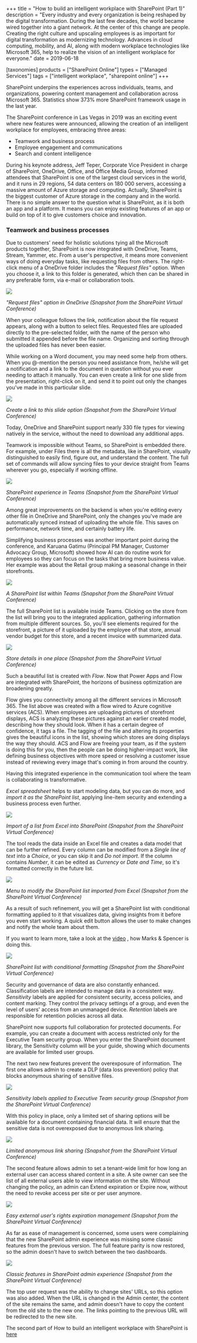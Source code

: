 +++
title = "How to build an intelligent workplace with SharePoint (Part 1)"
description = "Every industry and every organization is being reshaped by the digital transformation. During the last few decades, the world became wired together into a giant network. At the center of this change are people. Creating the right culture and upscaling employees is as important for digital transformation as modernizing technology. Advances in cloud computing, mobility, and AI, along with modern workplace technologies like Microsoft 365, help to realize the vision of an intelligent workplace for everyone."
date = 2019-06-18

[taxonomies]
products = ["SharePoint Online"]
types = ["Managed Services"]
tags = ["intelligent workplace", "sharepoint online"]
+++

SharePoint underpins the experiences across individuals, teams, and
organizations, powering content management and collaboration across
Microsoft 365. Statistics show 373% more SharePoint framework usage in
the last year.

The SharePoint conference in Las Vegas in 2019 was an exciting event where new
features were announced, allowing the creation of an intelligent workplace for
 employees, embracing three areas:

-   Teamwork and business process
-   Employee engagement and communications
-   Search and content intelligence

During his keynote address, Jeff Teper, Corporate Vice President in
charge of SharePoint, OneDrive, Office, and Office Media Group, informed
attendees that SharePoint is one of the largest cloud services in the world, and
it runs in 29 regions, 54 data centers on 180 000 servers, accessing
a massive amount of Azure storage and computing. Actually, SharePoint is the
biggest customer of Azure storage in the company and in the world.\
There is no simple answer to the question what is SharePoint, as it is both 
an app and a platform. It means you can enjoy existing features of an app or build
on top of it to give customers choice and innovation.

### Teamwork and business processes

Due to customers' need for holistic solutions tying all the Microsoft
products together, SharePoint is now integrated with OneDrive, Teams,
Stream, Yammer, etc. From a user's perspective, it means more convenient
ways of doing everyday tasks, like requesting files from others.
The right-click menu of a OneDrive folder includes the *"Request files"* option.
When you choose it, a link to this folder is generated, which then can be
shared in any preferable form, via e-mail or collaboration tools.

![](https://o365hq.com/images/382.png)

*"Request files" option in OneDrive (Snapshot from the SharePoint
Virtual Conference)*

When your colleague follows the link, notification about the file request
appears, along with a button to select files. Requested files are
uploaded directly to the pre-selected folder, with the name of the
person who submitted it appended before the file name. Organizing and
sorting through the uploaded files has never been easier.

While working on a Word document, you may need some help from others.
When you @-mention the person you need assistance from, he/she will get
a notification and a link to the document in question without you ever
needing to attach it manually. You can even create a link for one slide
from the presentation, right-click on it, and send it to point out
only the changes you've made in this particular slide.

![](https://o365hq.com/images/392.png)

*Create a link to this slide option (Snapshot from the SharePoint
Virtual Conference)*

Today, OneDrive and SharePoint support nearly 330 file types for
viewing natively in the service, without the need to download any
additional apps.

Teamwork is impossible without Teams, so SharePoint is embedded there.
For example, under Files there is all the metadata, like in SharePoint,
visually distinguished to easily find, figure out, and understand the
content. The full set of commands will allow syncing files to your
device straight from Teams wherever you go, especially if working
offline.

![](https://o365hq.com/images/390.png)

*SharePoint experience in Teams (Snapshot from the SharePoint Virtual
Conference)*

Among great improvements on the backend is when you're editing every
other file in OneDrive and SharePoint, only the changes you've made are
automatically synced instead of uploading the whole file. This saves on
performance, network time, and certainly battery life.

Simplifying business processes was another important point during the
conference, and Karuana Gatimu (Principal PM Manager, Customer Advocacy
Group, Microsoft) showed how AI can do  routine work for 
employees so they can focus on the tasks that bring more business
value. Her example was about the Retail group making a seasonal change in
their storefronts.

![](https://o365hq.com/images/383.png)

*A SharePoint list within Teams (Snapshot from the SharePoint Virtual
Conference)*

The full SharePoint list is available inside Teams. Clicking on the
store from the list will bring you to the integrated application,
gathering information from multiple different sources. So, you'll see
elements required for the storefront, a picture of it uploaded by the
employee of that store, annual vendor budget for this store, and a
recent invoice with summarized data.

![](https://o365hq.com/images/384.png)

*Store details in one place (Snapshot from the SharePoint Virtual
Conference)*

Such a beautiful list is created with *Flow*. Now that Power Apps and
Flow are integrated with SharePoint, the horizons of business
optimization are broadening greatly.

Flow gives you connectivity among all the different services in
Microsoft 365. The list above was created with a flow wired to Azure
cognitive services (ACS). When employees are uploading pictures
of storefront displays, ACS is analyzing these pictures against
an earlier created model, describing how they should look. When it
has a certain degree of confidence, it tags a file. The tagging of the
file and altering its properties gives the beautiful icons in the list,
showing which stores are doing displays the way they should.
ACS and Flow are freeing your team, as if the system is doing
this for you, then the people can be doing higher-impact work, like
defining business objectives with more speed or resolving a customer
issue instead of reviewing every image that's coming in from around the
country.

Having this integrated experience in the communication tool where the
team is collaborating is transformative.

*Excel spreadsheet* helps to start modeling data, but you can do more,
and *import it as the SharePoint list*, applying line-item security and
extending a business process even further.

![](https://o365hq.com/images/381.png)

*Import of a list from Excel into SharePoint (Snapshot from the
SharePoint Virtual Conference)*

The tool reads the data inside an Excel file and creates a data model
that can be further refined. Every column can be modified from a *Single
line of text* into a *Choice*, or you can skip it and *Do not import*.
If the column contains *Number*, it can be edited as *Currency* or *Date
and Time*, so it's formatted correctly in the future list.

![](https://o365hq.com/images/385.png)

*Menu to modify the SharePoint list imported from Excel (Snapshot from
the SharePoint Virtual Conference)*

As a result of such refinement, you will get a SharePoint list with
conditional formatting applied to it that visualizes data, giving
insights from it before you even start working. A quick edit button
allows the user to make changes and notify the whole team about them.

If you want to learn more, take a look at the
[video](https://customers.microsoft.com/en-gb/story/marks-and-spencer-microsoft)
, how Marks & Spencer is doing this.

![](https://o365hq.com/images/387.png)

*SharePoint list with conditional formatting (Snapshot from the
SharePoint Virtual Conference)*

Security and governance of data are also constantly enhanced.
Classification labels are intended to manage data in a consistent way.
*Sensitivity* labels are applied for consistent security, access
policies, and content marking. They control the privacy settings of a group,
and even the level of users' access from an unmanaged device.
*Retention* labels are responsible for retention policies across all
data.

SharePoint now supports full collaboration for protected documents. For
example, you can create a document with access restricted only for the
Executive Team security group. When you enter the SharePoint document
library, the Sensitivity column will be your guide, showing which
documents are available for limited user groups.

The next two new features prevent the overexposure of information. The
first one allows admin to create a DLP (data loss prevention)
policy that blocks anonymous sharing of sensitive files.

![](https://o365hq.com/images/389.png)

*Sensitivity labels applied to Executive Team security group (Snapshot
from the SharePoint Virtual Conference)*

With this policy in place, only a limited set of sharing options will be
available for a document containing financial data. It will ensure that
the sensitive data is not overexposed due to anonymous link
sharing.

![](https://o365hq.com/images/388.png)

*Limited anonymous link sharing (Snapshot from the SharePoint Virtual
Conference)*

The second feature allows admin to set a tenant-wide limit for how long
an external user can access shared content in a site. A site owner can
see the list of all external users able to view information on the
site. Without changing the policy, an admin can Extend expiration or
Expire now, without the need to revoke access per site or per user
anymore.

![](https://o365hq.com/images/386.png)

*Easy external user's rights expiration management (Snapshot from the
SharePoint Virtual Conference)*

As far as ease of management is concerned, some users were complaining
that the new SharePoint admin experience was missing some classic
features from the previous version. The full feature parity is now
restored, so the admin doesn't have to switch between the two
dashboards.

![](https://o365hq.com/images/391.png)

*Classic features in SharePoint admin experience (Snapshot from the
SharePoint Virtual Conference)*

The top user request was the ability to change sites'
URLs, so this option was also added. When the URL is
changed in the Admin center, the content of the site remains the same,
and admin doesn't have to copy the content from the old site to the new
one. The links pointing to the previous URL will be redirected
to the new site.

The second part of How to build an intelligent workplace with SharePoint is
[here](https://o365hq.com/blog/how-to-build-an-intelligent-workplace-with-sharepoint-part-2)
